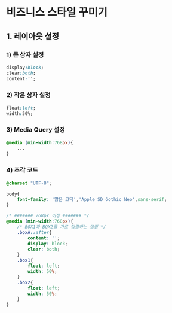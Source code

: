 # 비즈니스 스타일 꾸미기

## 1. 레이아웃 설정

### 1) 큰 상자 설정

```css
display:block;
clear:both;
content:'';
```

### 2) 작은 상자 설정

```css
float:left;
width:50%;
```

### 3) Media Query 설정

```css
@media (min-width:768px){
    ...
}
```

### 4) 조각 코드

```css
@charset "UTF-8";

body{
    font-family: '맑은 고딕','Apple SD Gothic Neo',sans-serif;
}

/* ####### 768px 이상 ####### */
@media (min-width:768px){
    /* BOX1과 BOX2를 가로 정렬하는 설정 */
    .boxA::after{
        content: '';
        display: block;
        clear: both;
    }
    .box1{
        float: left;
        width: 50%;
    }
    .box2{
        float: left;
        width: 50%;
    }
}

```

